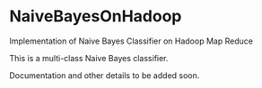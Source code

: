 # NaiveBayesOnHadoop
Implementation of Naive Bayes Classifier on Hadoop Map Reduce

This is a multi-class Naive Bayes classifier. 

Documentation and other details to be added soon.

